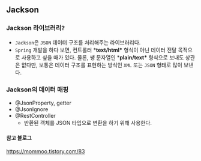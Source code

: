 ## Jackson

### Jackson 라이브러리?

- `Jackson`은 `JSON` 데이터 구조를 처리해주는 라이브러리다.
- `Spring` 개발을 하다 보면, 컨트롤러 ***text/html\*** 형식이 아닌 데이터 전달 목적으로 사용하고 싶을 때가 있다. 물론, 쌩 문자열인 ***plain/text\*** 형식으로 보내도 상관은 없다만, 보통은 데이터 구조를 표현하는 방식인 `XML` 또는 `JSON` 형태로 많이 보낸다.

### Jackson의 데이터 매핑

- @JsonProperty, getter
- @JsonIgnore
- @RestController
  - 반환된 객체를 JSON 타입으로 변환을 하기 위해 사용한다.

#### 참고 블로그

https://mommoo.tistory.com/83
